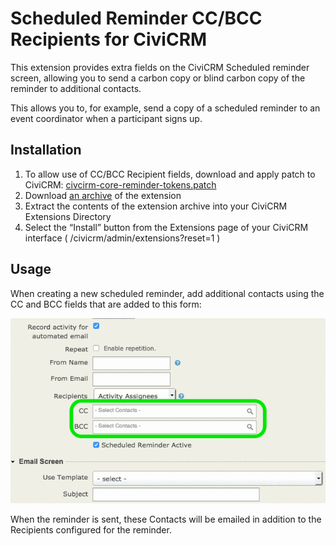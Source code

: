 # Scheduled Reminder CC/BCC Recipients for CiviCRM #

This extension provides extra fields on the CiviCRM Scheduled reminder screen, allowing you to send a carbon copy or blind carbon copy of the reminder to additional contacts.

This allows you to, for example, send a copy of a scheduled reminder to an event coordinator when a participant signs up.

## Installation ##

1. To allow use of CC/BCC Recipient fields, download and apply patch to CiviCRM: [civcirm-core-reminder-tokens.patch](civcirm-core-reminder-tokens.patch)
2. Download [an archive](https://github.com/agileware/au.com.agileware.scheduledccrecipients/archive/master.zip)
   of the extension
3. Extract the contents of the extension archive into your CiviCRM Extensions
   Directory
4. Select the “Install” button from the Extensions page of your CiviCRM
   interface ( /civicrm/admin/extensions?reset=1 )


## Usage ##

When creating a new scheduled reminder, add additional contacts using the CC and BCC fields that are added to this form:

![](scheduledccrecipients.png)

When the reminder is sent, these Contacts will be emailed in addition to the Recipients configured for the reminder.
